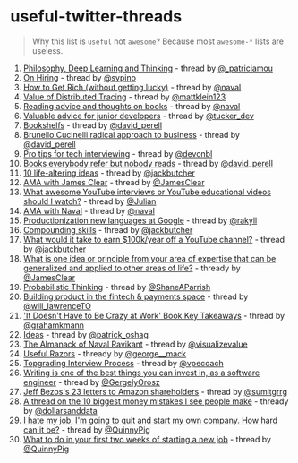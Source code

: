 # useful-twitter-threads

> Why this list is `useful` not `awesome`? 
> Because most `awesome-*` lists are useless.

1. [Philosophy, Deep Learning and Thinking](https://twitter.com/_patriciamou/status/1296654041569570819) - thread by [@_patriciamou](https://twitter.com/_patriciamou)
2. [On Hiring](https://twitter.com/svpino/status/1289431085525295105) - thread by [@svpino](https://twitter.com/svpino)
3. [How to Get Rich (without getting lucky)](https://twitter.com/naval/status/1002103360646823936) - thread by [@naval](https://twitter.com/naval)
4. [Value of Distributed Tracing](https://twitter.com/mattklein123/status/1049813556592406528) - thread by [@mattklein123](https://twitter.com/mattklein123)
5. [Reading advice and thoughts on books](https://twitter.com/AlexAndBooks_/status/1302811435760783362) - thread by [@naval](https://twitter.com/naval)
6. [Valuable advice for junior developers](https://twitter.com/tucker_dev/status/1306619121476362240) - thread by [@tucker_dev](https://twitter.com/tucker_dev)
7. [Bookshelfs](https://twitter.com/david_perell/status/1195009016054853632) - thread by [@david_perell](https://twitter.com/david_perell)
8. [Brunello Cucinelli radical approach to business](https://twitter.com/david_perell/status/1315426534900092929) - thread by [@david_perell](https://twitter.com/david_perell)
9. [Pro tips for tech interviewing](https://twitter.com/devonbl/status/1318944166651613185) - thread by [@devonbl](https://twitter.com/devonbl)
10. [Books everybody refer but nobody reads](https://twitter.com/david_perell/status/1303921481710219264) - thread by [@david_perell](https://twitter.com/david_perell)
11. [10 life-altering ideas](https://twitter.com/jackbutcher/status/1321216300409098243) - thread by [@jackbutcher](https://twitter.com/jackbutcher)
12. [AMA with James Clear](https://twitter.com/JamesClear/status/1321908884949372929) - thread by [@JamesClear](https://twitter.com/JamesClear)
13. [What awesome YouTube interviews or YouTube educational videos should I watch?](https://twitter.com/Julian/status/1322786111559589890) - thread by [@Julian](https://twitter.com/Julian)
14. [AMA with Naval](https://twitter.com/naval/status/1322759857980678145) - thread by [@naval](https://twitter.com/naval)
15. [Productionization new languages at Google](https://twitter.com/rakyll/status/1293026308524584960) - thread by [@rakyll](https://twitter.com/rakyll)
16. [Compounding skills](https://twitter.com/jackbutcher/status/1330183607034449920) - thread by [@jackbutcher](https://twitter.com/jackbutcher)
17. [What would it take to earn $100k/year off a YouTube channel?](https://twitter.com/jackbutcher/status/1330887410922741760) - thread by [@jackbutcher](https://twitter.com/jackbutcher)
18. [What is one idea or principle from your area of expertise that can be generalized and applied to other areas of life?](https://twitter.com/JamesClear/status/1332314862278615042) - thready by [@JamesClear](https://twitter.com/JamesClear)
19. [Probabilistic Thinking](https://twitter.com/ShaneAParrish/status/1332340450372575234) - thread by [@ShaneAParrish](https://twitter.com/ShaneAParrish)
20. [Building product in the fintech & payments space](https://twitter.com/will_lawrenceTO/status/1340020554527596550) - thread by [@will_lawrenceTO](https://twitter.com/will_lawrenceTO)
21. ['It Doesn't Have to Be Crazy at Work' Book Key Takeaways](https://twitter.com/grahamkmann/status/1344344072228663296) - thread by [@grahamkmann](https://twitter.com/grahamkmann)
22. [Ideas](https://twitter.com/patrick_oshag/status/1342918119526981643) - thread by [@patrick_oshag](https://twitter.com/patrick_oshag)
23. [The Almanack of Naval Ravikant](https://twitter.com/visualizevalue/status/1346476905889861632) - thread by [@visualizevalue](https://twitter.com/visualizevalue)
24. [Useful Razors](https://twitter.com/george__mack/status/1350513143387189248) - thready by [@george__mack](https://twitter.com/george__mack)
25. [Topgrading Interview Process](https://twitter.com/vpecoach/status/1353370224859353088) - thread by [@vpecoach](https://twitter.com/vpecoach)
26. [Writing is one of the best things you can invest in, as a software engineer](https://twitter.com/GergelyOrosz/status/1353661833236926470) - thread by [@GergelyOrosz](https://twitter.com/GergelyOrosz)
27. [Jeff Bezos's 23 letters to Amazon shareholders](https://twitter.com/sumitgrrg/status/1356943550932422658) - thread by [@sumitgrrg](https://twitter.com/sumitgrrg)
28. [A thread on the 10 biggest money mistakes I see people make](https://twitter.com/dollarsanddata/status/1358830579450544130) - thready by [@dollarsanddata](https://twitter.com/dollarsanddata)
29. [I hate my job, I'm going to quit and start my own company. How hard can it be?](https://twitter.com/QuinnyPig/status/1359363159916597248) - thread by [@QuinnyPig](https://twitter.com/QuinnyPig)
30. [What to do in your first two weeks of starting a new job](https://twitter.com/QuinnyPig/status/1370575853554266118) - thread by [@QuinnyPig](https://twitter.com/QuinnyPig)
